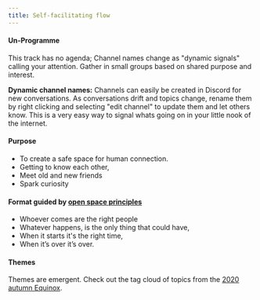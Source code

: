 ```yaml
---
title: Self-facilitating flow
---
```


#### Un-Programme

This track has no agenda; Channel names change as "dynamic signals" calling your attention. Gather in small groups based on shared purpose and interest.

**Dynamic channel names:** Channels can easily be created in Discord for new conversations. As conversations drift and topics change, rename them by right clicking and selecting "edit channel" to update them and let others know. This is a very easy way to signal whats going on in your little nook of the internet. 

#### Purpose

- To create a safe space for human connection.
- Getting to know each other,
- Meet old and new friends
- Spark curiosity

#### Format guided by [open space principles](https://en.wikipedia.org/wiki/Open_Space_Technology)

- Whoever comes are the right people
- Whatever happens, is the only thing that could have,
- When it starts it's the right time,
- When it’s over it’s over.

#### Themes

Themes are emergent. Check out the tag cloud of topics from the [ 2020 autumn Equinox](/2020-autumn).
</br>
